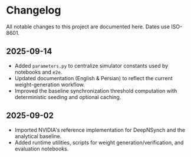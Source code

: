# Changelog

All notable changes to this project are documented here. Dates use ISO-8601.

## 2025-09-14
- Added `parameters.py` to centralize simulator constants used by notebooks and `e2e`.
- Updated documentation (English & Persian) to reflect the current weight-generation workflow.
- Improved the baseline synchronization threshold computation with deterministic seeding and optional caching.

## 2025-09-02
- Imported NVIDIA's reference implementation for DeepNSynch and the analytical baseline.
- Added runtime utilities, scripts for weight generation/verification, and evaluation notebooks.
